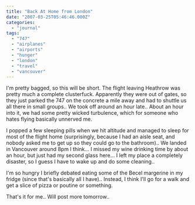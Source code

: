 ```yaml
---
title: "Back At Home from London"
date: "2007-03-25T05:46:46.000Z"
categories: 
  - "journal"
tags: 
  - "747"
  - "airplanes"
  - "airports"
  - "hunger"
  - "london"
  - "travel"
  - "vancouver"
---
```


I'm pretty bagged, so this will be short. The flight leaving Heathrow was pretty much a complete clusterfuck. Apparently they were out of gates, so they just parked the 747 on the concrete a mile away and had to shuttle us all there in small groups.. We took off around an hour late.. About an hour into it, we had some pretty wicked turbulence, which for someone who hates flying basically unnerved me.

I popped a few sleeping pills when we hit altitude and managed to sleep for most of the flight home (surprisingly, because I had an aisle seat, and nobody asked me to get up so they could go to the bathroom).. We landed in Vancouver around 8pm I think... I missed my wine drinking time by about an hour, but just had my second glass here... I left my place a completely disaster, so I guess I have to wake up and do some cleaning..

I'm so hungry I briefly debated eating some of the Becel margerine in my fridge (since that's basically all I have).. Instead, I think I'll go for a walk and get a slice of pizza or poutine or something.

That's it for me.. Will post more tomorrow..
